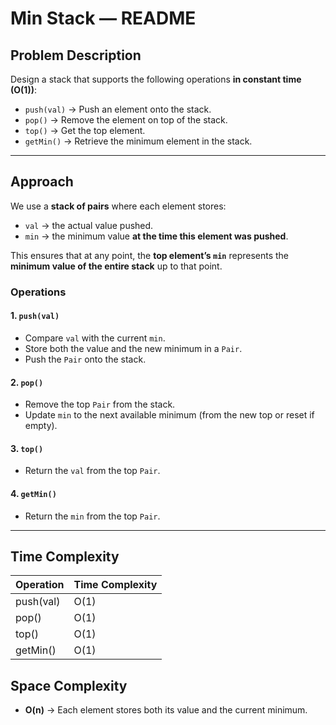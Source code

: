 # Min Stack — README

## Problem Description
Design a stack that supports the following operations **in constant time (O(1))**:
- `push(val)` → Push an element onto the stack.
- `pop()` → Remove the element on top of the stack.
- `top()` → Get the top element.
- `getMin()` → Retrieve the minimum element in the stack.

---

## Approach

We use a **stack of pairs** where each element stores:
- `val` → the actual value pushed.
- `min` → the minimum value **at the time this element was pushed**.

This ensures that at any point, the **top element’s `min`** represents the **minimum value of the entire stack** up to that point.

### Operations

#### 1. `push(val)`
- Compare `val` with the current `min`.
- Store both the value and the new minimum in a `Pair`.
- Push the `Pair` onto the stack.

#### 2. `pop()`
- Remove the top `Pair` from the stack.
- Update `min` to the next available minimum (from the new top or reset if empty).

#### 3. `top()`
- Return the `val` from the top `Pair`.

#### 4. `getMin()`
- Return the `min` from the top `Pair`.

---

## Time Complexity
| Operation | Time Complexity |
|------------|----------------|
| push(val) | O(1) |
| pop() | O(1) |
| top() | O(1) |
| getMin() | O(1) |

## Space Complexity
- **O(n)** → Each element stores both its value and the current minimum.



